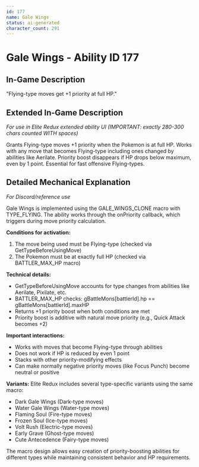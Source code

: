 ```yaml
---
id: 177
name: Gale Wings
status: ai-generated
character_count: 291
---
```


# Gale Wings - Ability ID 177

## In-Game Description
"Flying-type moves get +1 priority at full HP."

## Extended In-Game Description
*For use in Elite Redux extended ability UI (IMPORTANT: exactly 280-300 chars counted WITH spaces)*

Grants Flying-type moves +1 priority when the Pokemon is at full HP. Works with any move that becomes Flying-type including ones changed by abilities like Aerilate. Priority boost disappears if HP drops below maximum, even by 1 point. Essential for fast offensive Flying-types.

## Detailed Mechanical Explanation
*For Discord/reference use*

Gale Wings is implemented using the GALE_WINGS_CLONE macro with TYPE_FLYING. The ability works through the onPriority callback, which triggers during move priority calculation.

**Conditions for activation:**
1. The move being used must be Flying-type (checked via GetTypeBeforeUsingMove)
2. The Pokemon must be at exactly full HP (checked via BATTLER_MAX_HP macro)

**Technical details:**
- GetTypeBeforeUsingMove accounts for type changes from abilities like Aerilate, Pixilate, etc.
- BATTLER_MAX_HP checks: gBattleMons[battlerId].hp == gBattleMons[battlerId].maxHP
- Returns +1 priority boost when both conditions are met
- Priority boost is additive with natural move priority (e.g., Quick Attack becomes +2)

**Important interactions:**
- Works with moves that become Flying-type through abilities
- Does not work if HP is reduced by even 1 point
- Stacks with other priority-modifying effects
- Can make normally negative priority moves (like Focus Punch) become neutral or positive

**Variants:**
Elite Redux includes several type-specific variants using the same macro:
- Dark Gale Wings (Dark-type moves)
- Water Gale Wings (Water-type moves) 
- Flaming Soul (Fire-type moves)
- Frozen Soul (Ice-type moves)
- Volt Rush (Electric-type moves)
- Early Grave (Ghost-type moves)
- Cute Antecedence (Fairy-type moves)

The macro design allows easy creation of priority-boosting abilities for different types while maintaining consistent behavior and HP requirements.